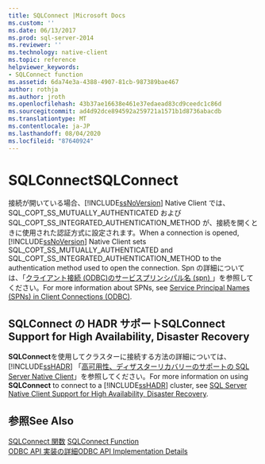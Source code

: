 ```yaml
---
title: SQLConnect |Microsoft Docs
ms.custom: ''
ms.date: 06/13/2017
ms.prod: sql-server-2014
ms.reviewer: ''
ms.technology: native-client
ms.topic: reference
helpviewer_keywords:
- SQLConnect function
ms.assetid: 6da74e3a-4388-4907-81cb-987389bae467
author: rothja
ms.author: jroth
ms.openlocfilehash: 43b37ae16638e461e37edaead83cd9ceedc1c86d
ms.sourcegitcommit: ad4d92dce894592a259721a1571b1d8736abacdb
ms.translationtype: MT
ms.contentlocale: ja-JP
ms.lasthandoff: 08/04/2020
ms.locfileid: "87640924"
---
```

# <a name="sqlconnect"></a><span data-ttu-id="1108f-102">SQLConnect</span><span class="sxs-lookup"><span data-stu-id="1108f-102">SQLConnect</span></span>
  <span data-ttu-id="1108f-103">接続が開いている場合、[!INCLUDE[ssNoVersion](../../includes/ssnoversion-md.md)] Native Client では、SQL_COPT_SS_MUTUALLY_AUTHENTICATED および SQL_COPT_SS_INTEGRATED_AUTHENTICATION_METHOD が、接続を開くときに使用された認証方式に設定されます。</span><span class="sxs-lookup"><span data-stu-id="1108f-103">When a connection is opened, [!INCLUDE[ssNoVersion](../../includes/ssnoversion-md.md)] Native Client sets SQL_COPT_SS_MUTUALLY_AUTHENTICATED and SQL_COPT_SS_INTEGRATED_AUTHENTICATION_METHOD to the authentication method used to open the connection.</span></span> <span data-ttu-id="1108f-104">Spn の詳細については、「[クライアント接続 &#40;ODBC&#41;のサービスプリンシパル名 &#40;spn&#41; ](../native-client/odbc/service-principal-names-spns-in-client-connections-odbc.md)」を参照してください。</span><span class="sxs-lookup"><span data-stu-id="1108f-104">For more information about SPNs, see [Service Principal Names &#40;SPNs&#41; in Client Connections &#40;ODBC&#41;](../native-client/odbc/service-principal-names-spns-in-client-connections-odbc.md).</span></span>  
  
## <a name="sqlconnect-support-for-high-availability-disaster-recovery"></a><span data-ttu-id="1108f-105">SQLConnect の HADR サポート</span><span class="sxs-lookup"><span data-stu-id="1108f-105">SQLConnect Support for High Availability, Disaster Recovery</span></span>  
 <span data-ttu-id="1108f-106">**SQLConnect**を使用してクラスターに接続する方法の詳細については、 [!INCLUDE[ssHADR](../../includes/sshadr-md.md)] 「[高可用性、ディザスターリカバリーのサポートの SQL Server Native Client](../native-client/features/sql-server-native-client-support-for-high-availability-disaster-recovery.md)」を参照してください。</span><span class="sxs-lookup"><span data-stu-id="1108f-106">For more information on using **SQLConnect** to connect to a [!INCLUDE[ssHADR](../../includes/sshadr-md.md)] cluster, see [SQL Server Native Client Support for High Availability, Disaster Recovery](../native-client/features/sql-server-native-client-support-for-high-availability-disaster-recovery.md).</span></span>  
  
## <a name="see-also"></a><span data-ttu-id="1108f-107">参照</span><span class="sxs-lookup"><span data-stu-id="1108f-107">See Also</span></span>  
 <span data-ttu-id="1108f-108">[SQLConnect 関数](https://go.microsoft.com/fwlink/?LinkId=101541) </span><span class="sxs-lookup"><span data-stu-id="1108f-108">[SQLConnect Function](https://go.microsoft.com/fwlink/?LinkId=101541) </span></span>  
 [<span data-ttu-id="1108f-109">ODBC API 実装の詳細</span><span class="sxs-lookup"><span data-stu-id="1108f-109">ODBC API Implementation Details</span></span>](odbc-api-implementation-details.md)  
  
  
